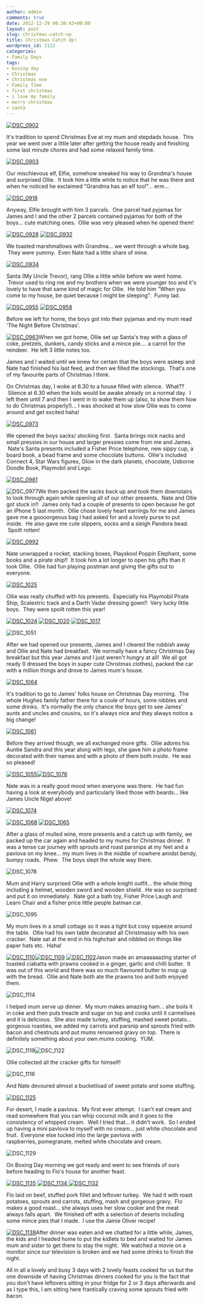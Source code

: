 ```yaml
---
author: admin
comments: true
date: 2012-12-29 06:30:43+00:00
layout: post
slug: christmas-catch-up
title: Christmas Catch Up!
wordpress_id: 2122
categories:
- Family Days
tags:
- boxing day
- Christmas
- christmas eve
- Family Time
- first christmas
- i love my family
- merry christmas
- santa
---
```


[![DSC_0902](http://www.outmumbered.com/wp-content/uploads/2012/12/DSC_0902-1024x682.jpg)](http://www.outmumbered.com/2012/12/29/christmas-catch-up/dsc_0902/)

It's tradition to spend Christmas Eve at my mum and stepdads house.  This year we went over a little later after getting the house ready and finishing some last minute chores and had some relaxed family time.

[![DSC_0903](http://www.outmumbered.com/wp-content/uploads/2012/12/DSC_0903-1024x682.jpg)](http://www.outmumbered.com/2012/12/29/christmas-catch-up/dsc_0903/)

Our mischievous elf, Elfie, somehow sneaked his way to Grandma's house and surprised Ollie.  It took him a little while to notice that he was there and when he noticed he exclaimed "Grandma has an elf too!"... erm...

[![DSC_0918](http://www.outmumbered.com/wp-content/uploads/2012/12/DSC_0918-1024x682.jpg)](http://www.outmumbered.com/2012/12/29/christmas-catch-up/dsc_0918/)

Anyway, Elfie brought with him 3 parcels.  One parcel had pyjamas for James and I and the other 2 parcels contained pyjamas for both of the boys... cute matching ones.  Ollie was very pleased when he opened them!

[![DSC_0928](http://www.outmumbered.com/wp-content/uploads/2012/12/DSC_0928-682x1024.jpg)](http://www.outmumbered.com/2012/12/29/christmas-catch-up/dsc_0928/) [![DSC_0932](http://www.outmumbered.com/wp-content/uploads/2012/12/DSC_0932-1024x682.jpg)](http://www.outmumbered.com/2012/12/29/christmas-catch-up/dsc_0932/)

We toasted marshmallows with Grandma... we went through a whole bag.  They were yummy.  Even Nate had a little share of mine.

[![DSC_0934](http://www.outmumbered.com/wp-content/uploads/2012/12/DSC_0934-1024x682.jpg)](http://www.outmumbered.com/2012/12/29/christmas-catch-up/dsc_0934/)

Santa (My Uncle Trevor), rang Ollie a little while before we went home.  Trevor used to ring me and my brothers when we were younger too and it's lovely to have that same kind of magic for Ollie.  He told him "When you come to my house, be quiet because I might be sleeping".  Funny lad.

[![DSC_0955](http://www.outmumbered.com/wp-content/uploads/2012/12/DSC_0955-1024x682.jpg)](http://www.outmumbered.com/2012/12/29/christmas-catch-up/dsc_0955/) [![DSC_0958](http://www.outmumbered.com/wp-content/uploads/2012/12/DSC_0958-1024x682.jpg)](http://www.outmumbered.com/2012/12/29/christmas-catch-up/dsc_0958/)

Before we left for home, the boys got into their pyjamas and my mum read 'The Night Before Christmas'.

[![DSC_0963](http://www.outmumbered.com/wp-content/uploads/2012/12/DSC_0963-1024x682.jpg)](http://www.outmumbered.com/2012/12/29/christmas-catch-up/dsc_0963/)When we got home, Ollie set up Santa's tray with a glass of coke, pretzels, dunkers, candy sticks and a mince pie.... a carrot for the reindeer.  He left 3 little notes too.

James and I waited until we knew for certain that the boys were asleep and Nate had finished his last feed, and then we filled the stockings.  That's one of my favourite parts of Christmas I think.

On Christmas day, I woke at 6.30 to a house filled with silence.  What??  Silence at 6.30 when the kids would be awake already on a normal day.  I left them until 7 and then I went in to wake them up (also, to show them how to do Christmas properly!)... I was shocked at how slow Ollie was to come around and get excited haha!

[![DSC_0973](http://www.outmumbered.com/wp-content/uploads/2012/12/DSC_0973-1024x682.jpg)](http://www.outmumbered.com/2012/12/29/christmas-catch-up/dsc_0973/)

We opened the boys sacks/ stocking first.  Santa brings nick nacks and small pressies in our house and larger pressies come from me and James.  Nate's Santa presents included a Fisher Price telephone, new sippy cup, a board book, a bead frame and some chocolate buttons.  Ollie's included Connect 4, Star Wars figures, Glow in the dark planets, chocolate, Usborne Doodle Book, Playmobil and Lego.

[![DSC_0981](http://www.outmumbered.com/wp-content/uploads/2012/12/DSC_0981-1024x682.jpg)](http://www.outmumbered.com/2012/12/29/christmas-catch-up/dsc_0981/)

![DSC_0977](http://www.outmumbered.com/wp-content/uploads/2012/12/DSC_0977-1024x682.jpg)We then packed the sacks back up and took them downstairs to look through again while opening all of our other presents.  Nate and Ollie got stuck in!!  James only had a couple of presents to open because he got an iPhone 5 last month.  Ollie chose lovely heart earrings for me and James gave me a goooorgeous bag I had asked for and a lovely purse to put inside.  He also gave me cute slippers, socks and a sleigh Pandora bead.  Spoilt rotten!

[![DSC_0992](http://www.outmumbered.com/wp-content/uploads/2012/12/DSC_0992-682x1024.jpg)](http://www.outmumbered.com/2012/12/29/christmas-catch-up/dsc_0992/)

Nate unwrapped a rocket, stacking boxes, Playskool Poppin Elephant, some books and a pirate ship!!  It took him a lot longer to open his gifts than it took Ollie.  Ollie had fun playing postman and giving the gifts out to everyone.

[![DSC_1025](http://www.outmumbered.com/wp-content/uploads/2012/12/DSC_1025-e1356722576248-682x1024.jpg)](http://www.outmumbered.com/2012/12/29/christmas-catch-up/dsc_1025/)

Ollie was really chuffed with his presents.  Especially his Playmobil Pirate Ship, Scalextric track and a Darth Vadar dressing gown!!  Very lucky little boys.  They were spoilt rotten this year!

[![DSC_1024](http://www.outmumbered.com/wp-content/uploads/2012/12/DSC_1024-682x1024.jpg)](http://www.outmumbered.com/2012/12/29/christmas-catch-up/dsc_1024/) [![DSC_1020](http://www.outmumbered.com/wp-content/uploads/2012/12/DSC_1020-1024x682.jpg)](http://www.outmumbered.com/2012/12/29/christmas-catch-up/dsc_1020/) [![DSC_1017](http://www.outmumbered.com/wp-content/uploads/2012/12/DSC_1017-1024x682.jpg)](http://www.outmumbered.com/2012/12/29/christmas-catch-up/dsc_1017/)

![DSC_1051](http://www.outmumbered.com/wp-content/uploads/2012/12/DSC_1051-1024x682.jpg)

After we had opened our presents, James and I cleared the rubbish away and Ollie and Nate had breakfast.  We normally have a fancy Christmas Day breakfast but this year James and I just weren't hungry at all!  We all got ready (I dressed the boys in super cute Christmas clothes), packed the car with a million things and drove to James mum's house.

[![DSC_1064](http://www.outmumbered.com/wp-content/uploads/2012/12/DSC_1064-1024x682.jpg)](http://www.outmumbered.com/2012/12/29/christmas-catch-up/dsc_1064/)

It's tradition to go to James' folks house on Christmas Day morning.  The whole Hughes family father there for a coule of hours, some nibbles and some drinks.  It's normally the only chance the boys get to see James' aunts and uncles and cousins, so it's always nice and they always notice a big change!

[![DSC_1061](http://www.outmumbered.com/wp-content/uploads/2012/12/DSC_1061-1024x682.jpg)](http://www.outmumbered.com/2012/12/29/christmas-catch-up/dsc_1061/)

Before they arrived though, we all exchanged more gifts.  Ollie adores his Auntie Sandra and this year along with lego, she gave him a photo frame decorated with their names and with a photo of them both inside.  He was so pleased!

[![DSC_1055](http://www.outmumbered.com/wp-content/uploads/2012/12/DSC_1055-1024x682.jpg)](http://www.outmumbered.com/2012/12/29/christmas-catch-up/dsc_1055/)[![DSC_1076](http://www.outmumbered.com/wp-content/uploads/2012/12/DSC_1076-1024x682.jpg)](http://www.outmumbered.com/2012/12/29/christmas-catch-up/dsc_1076/)

Nate was in a really good mood when everyone was there.  He had fun having a look at everybody and particularly liked those with beards... like James Uncle Nigel above!

[![DSC_1074](http://www.outmumbered.com/wp-content/uploads/2012/12/DSC_1074-1024x682.jpg)](http://www.outmumbered.com/2012/12/29/christmas-catch-up/dsc_1074/)

[![DSC_1068](http://www.outmumbered.com/wp-content/uploads/2012/12/DSC_1068-1024x682.jpg)](http://www.outmumbered.com/2012/12/29/christmas-catch-up/dsc_1068/) [![DSC_1065](http://www.outmumbered.com/wp-content/uploads/2012/12/DSC_1065-1024x682.jpg)](http://www.outmumbered.com/2012/12/29/christmas-catch-up/dsc_1065/)


After a glass of mulled wine, more presents and a catch up with family, we packed up the car again and headed to my mums for Christmas dinner.  It was a tense car journey with sprouts and roast parsnips at my feet and a pavlova on my knee... my mum lives in the middle of nowhere amidst bendy, bumpy roads.  Phew.  The boys slept the whole way there.




![DSC_1078](http://www.outmumbered.com/wp-content/uploads/2012/12/DSC_1078-1024x682.jpg)


Mum and Harry surprised Ollie with a whole knight outfit... the whole thing including a helmet, wooden sword and wooden shield.  He was so surprised and put it on immediately.  Nate got a bath toy, Fisher Price Laugh and Learn Chair and a fisher price little people batman car.

![DSC_1095](http://www.outmumbered.com/wp-content/uploads/2012/12/DSC_1095-682x1024.jpg)

My mum lives in a small cottage so it was a tight but cosy squeeze around the table.  Ollie had his own table decorated all Christmassy with his own cracker.  Nate sat at the end in his highchair and nibbled on things like paper hats etc.  Haha!

[![DSC_1110](http://www.outmumbered.com/wp-content/uploads/2012/12/DSC_1110-1024x682.jpg)](http://www.outmumbered.com/2012/12/29/christmas-catch-up/dsc_1110/)[![DSC_1109](http://www.outmumbered.com/wp-content/uploads/2012/12/DSC_1109-1024x682.jpg)](http://www.outmumbered.com/2012/12/29/christmas-catch-up/dsc_1109/) [![DSC_1102](http://www.outmumbered.com/wp-content/uploads/2012/12/DSC_1102-1024x682.jpg)](http://www.outmumbered.com/2012/12/29/christmas-catch-up/dsc_1102/)Jason made an amaaaaaazing starter of toasted ciabatta with prawns cooked in a ginger, garlic and chilli butter.  It was out of this world and there was so much flavoured butter to mop up with the bread.  Ollie and Nate both ate the prawns too and both enjoyed them.

![DSC_1114](http://www.outmumbered.com/wp-content/uploads/2012/12/DSC_1114-1024x682.jpg)

I helped mum serve up dinner.  My mum makes amazing ham... she boils it in coke and then puts treacle and sugar on top and cooks until it carmelises and it is delicious.  She also made turkey, stuffing, mashed sweet potato... gorgeous roasties, we added my carrots and parsnip and sprouts fried with bacon and chestnuts and put mums renowned gravy on top.  There is definitely something about your own mums cooking.  YUM.

![DSC_1119](http://www.outmumbered.com/wp-content/uploads/2012/12/DSC_1119-1024x682.jpg)![DSC_1122](http://www.outmumbered.com/wp-content/uploads/2012/12/DSC_1122-1024x682.jpg)

Ollie collected all the cracker gifts for himself!

![DSC_1116](http://www.outmumbered.com/wp-content/uploads/2012/12/DSC_1116-682x1024.jpg)

And Nate devoured almost a bucketload of sweet potato and some stuffing.

[![DSC_1125](http://www.outmumbered.com/wp-content/uploads/2012/12/DSC_1125-1024x682.jpg)](http://www.outmumbered.com/2012/12/29/christmas-catch-up/dsc_1125/)

For desert, I made a pavlova.  My first ever attempt.  I can't eat cream and read somewhere that you can whip coconut milk and it goes to the consistency of whipped cream.  Well I tried that... it didn't work.  So I ended up having a mini pavlova to myself with no cream... just white chocolate and fruit.  Everyone else tucked into the large pavlova with raspberries, pomegranate, melted white chocolate and cream.

![DSC_1129](http://www.outmumbered.com/wp-content/uploads/2012/12/DSC_1129-1024x682.jpg)

On Boxing Day morning we got ready and went to see friends of ours before heading to Flo's house for another feast.

[![DSC_1135](http://www.outmumbered.com/wp-content/uploads/2012/12/DSC_1135-682x1024.jpg)](http://www.outmumbered.com/2012/12/29/christmas-catch-up/dsc_1135/)
[![DSC_1134](http://www.outmumbered.com/wp-content/uploads/2012/12/DSC_1134-682x1024.jpg)
](http://www.outmumbered.com/2012/12/29/christmas-catch-up/dsc_1134/) [![DSC_1132](http://www.outmumbered.com/wp-content/uploads/2012/12/DSC_1132-1024x682.jpg)](http://www.outmumbered.com/2012/12/29/christmas-catch-up/dsc_1132/)



Flo laid on beef, stuffed pork fillet and leftover turkey.  We had it with roast potatoes, sprouts and carrots, stuffing, mash and gorgeous gravy.  Flo makes a good roast... she always uses her slow cooker and the meat always falls apart.  We finished off with a selection of deserts including some mince pies that I made.  I use the Jamie Oliver recipe!

[![DSC_1138](http://www.outmumbered.com/wp-content/uploads/2012/12/DSC_1138-1024x682.jpg)](http://www.outmumbered.com/2012/12/29/christmas-catch-up/dsc_1134/)After dinner was eaten and we chatted for a little while, James, the kids and I headed home to put the kidlets to bed and waited for James mum and sister to get there to stay the night.  We watched a movie on a monitor since our television is broken and we had some drinks to finish the night.

All in all a lovely and busy 3 days with 2 lovely feasts cooked for us but the one downside of having Christmas dinners cooked for you is the fact that you don't have leftovers sitting in your fridge for 2 or 3 days afterwards and as I type this, I am sitting here frantically craving some sprouts fried with bacon.

